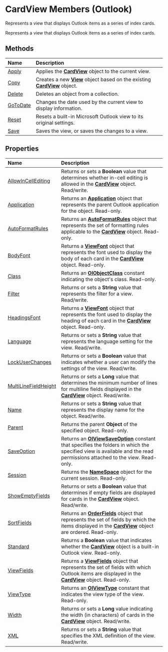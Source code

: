 
# CardView Members (Outlook)
Represents a view that displays Outlook items as a series of index cards.

Represents a view that displays Outlook items as a series of index cards.


## Methods



|**Name**|**Description**|
|:-----|:-----|
|[Apply](2fa94420-2780-0e48-3a8c-69ad220bb596.md)|Applies the  **[CardView](cdac229b-f2b6-9ecb-e1a7-b53509426570.md)** object to the current view.|
|[Copy](36f59955-3bbb-99b4-af1a-3b0165470a89.md)|Creates a new  **[View](41c8d149-9912-1685-4c8b-3c849cc6f1ed.md)** object based on the existing **[CardView](cdac229b-f2b6-9ecb-e1a7-b53509426570.md)** object.|
|[Delete](909c418b-7af7-ecee-f414-6bd38de15419.md)|Deletes an object from a collection.|
|[GoToDate](c68e379b-92cf-b93e-5f67-911767166d18.md)|Changes the date used by the current view to display information.|
|[Reset](47d6e16a-e789-2224-ec11-0569f199f787.md)|Resets a built-in Microsoft Outlook view to its original settings.|
|[Save](78d967c3-c685-89c3-0569-52af744b10fb.md)|Saves the view, or saves the changes to a view.|

## Properties



|**Name**|**Description**|
|:-----|:-----|
|[AllowInCellEditing](e33da36e-d56e-6001-41e1-d923c0d3e450.md)|Returns or sets a  **Boolean** value that determines whether in-cell editing is allowed in the **[CardView](cdac229b-f2b6-9ecb-e1a7-b53509426570.md)** object. Read/write.|
|[Application](909d419d-4496-7cb2-1308-f571fddc94e3.md)|Returns an  **[Application](797003e7-ecd1-eccb-eaaf-32d6ddde8348.md)** object that represents the parent Outlook application for the object. Read-only.|
|[AutoFormatRules](241c93c1-32bf-3a33-4de3-110ad7ee7a1c.md)|Returns an  **[AutoFormatRules](74514b71-964c-f17b-4df6-e1a5c5ed2b52.md)** object that represents the set of formatting rules applicable to the **[CardView](cdac229b-f2b6-9ecb-e1a7-b53509426570.md)** object. Read-only.|
|[BodyFont](8ac8c38b-999b-439e-266c-249770d946c7.md)|Returns a  **[ViewFont](cbd7c6ce-f49a-1627-0ad9-a019911fb47b.md)** object that represents the font used to display the body of each card in the **[CardView](cdac229b-f2b6-9ecb-e1a7-b53509426570.md)** object. Read-only.|
|[Class](f2459359-ac20-4e35-acd8-f7269d35f829.md)|Returns an  **[OlObjectClass](33d724b3-df3c-2a7f-a80f-93b66d96f588.md)** constant indicating the object's class. Read-only.|
|[Filter](2ac2ed8b-9ce9-60a1-7b6a-b136c0d0ffff.md)|Returns or sets a  **String** value that represents the filter for a view. Read/write.|
|[HeadingsFont](3287437e-4ac5-35f5-818a-caea608f8095.md)|Returns a  **[ViewFont](cbd7c6ce-f49a-1627-0ad9-a019911fb47b.md)** object that represents the font used to display the heading of each card in the **[CardView](cdac229b-f2b6-9ecb-e1a7-b53509426570.md)** object. Read-only.|
|[Language](52738c62-e3a3-7c20-9c94-deff1b2b64b8.md)|Returns or sets a  **String** value that represents the language setting for the view. Read/write.|
|[LockUserChanges](a9fea66c-36b3-6c72-8aee-dc77ca8ae215.md)|Returns or sets a  **Boolean** value that indicates whether a user can modify the settings of the view. Read/write.|
|[MultiLineFieldHeight](71b87b15-ef48-9214-295c-731bb9fbc808.md)|Returns or sets a  **Long** value that determines the minimum number of lines for multiline fields displayed in the **[CardView](cdac229b-f2b6-9ecb-e1a7-b53509426570.md)** object. Read/write.|
|[Name](dfa26fe4-e204-b3ec-9b3f-7352cc15b9c3.md)|Returns or sets a  **String** value that represents the display name for the object. Read/write.|
|[Parent](11b7eb27-8b5b-e177-bf60-280c3a74b875.md)|Returns the parent  **Object** of the specified object. Read-only.|
|[SaveOption](7b649142-2a4d-d9b6-e822-828d61cd01aa.md)|Returns an  **[OlViewSaveOption](c08bab4d-ecdd-a2ac-1cdc-fa910f9585e0.md)** constant that specifies the folders in which the specified view is available and the read permissions attached to the view. Read-only.|
|[Session](2a5b5f88-dc27-ce37-e93b-30c6310fc03b.md)|Returns the  **[NameSpace](f0dcaa19-07f5-5d42-a3bf-2e42b7885644.md)** object for the current session. Read-only.|
|[ShowEmptyFields](d2f4f4dd-3002-ab60-9aa5-c1cc70431523.md)|Returns or sets a  **Boolean** value that determines if empty fields are displayed for cards in the **[CardView](cdac229b-f2b6-9ecb-e1a7-b53509426570.md)** object. Read/write.|
|[SortFields](619938a1-25aa-ffdf-01e1-9a12801245bd.md)|Returns an  **[OrderFields](e115fb80-352d-fd2e-c1c3-d266776fe122.md)** object that represents the set of fields by which the items displayed in the **[CardView](cdac229b-f2b6-9ecb-e1a7-b53509426570.md)** object are ordered. Read-only.|
|[Standard](64a70f7f-e5c1-83b7-2750-787cbd18ea89.md)|Returns a  **Boolean** value that indicates whether the **[CardView](cdac229b-f2b6-9ecb-e1a7-b53509426570.md)** object is a built-in Outlook view. Read-only.|
|[ViewFields](6e223f9f-b603-2a29-5cf8-5ae3cd891a39.md)|Returns a  **[ViewFields](2516faed-ed11-6cb3-ce9c-b6afa788e909.md)** object that represents the set of fields with which Outlook items are displayed in the **[CardView](cdac229b-f2b6-9ecb-e1a7-b53509426570.md)** object. Read-only.|
|[ViewType](411f59e2-6deb-fafa-22cf-60740fc4d08c.md)|Returns an  **[OlViewType](f2fec9d0-55c2-0991-0e1b-4dd653fdf09d.md)** constant that indicates the view type of the view. Read-only.|
|[Width](6140719b-1094-0991-a1d1-8d47e59bd25a.md)|Returns or sets a  **Long** value indicating the width (in characters) of cards in the **[CardView](cdac229b-f2b6-9ecb-e1a7-b53509426570.md)** object. Read/write.|
|[XML](a2be1e50-ae77-785c-0dc3-2b56c3a47cc7.md)|Returns or sets a  **String** value that specifies the XML definition of the view. Read/write.|
